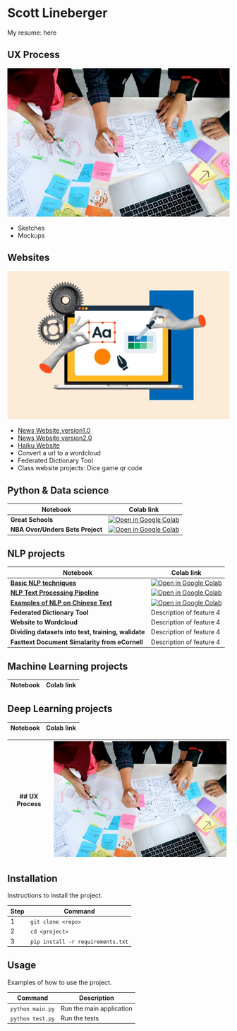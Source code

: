 # Scott Lineberger
My resume: here
## UX Process
![## UX Process](ux-indonesia-qC2n6RQU4Vw-unsplash.jpg)
- Sketches
- Mockups
  
## Websites
![## UX Process](free-website-builder.webp)

- [News Website,version1.0](https://matsunagateitoku.github.io/news/)
- [News Website,version2.0](https://matsunagateitoku.github.io/STDP_News/)
- [Haiku Website](https://matsunagateitoku.github.io/news/)
- Convert a url to a wordcloud
- Federated Dictionary Tool
- Class website projects:
  Dice game
  qr code

## Python & Data science 
  
| Notebook          | Colab link                                  |
|-------------------|----------------------------------------------|
| **Great Schools**                              |  [![Open in Google Colab](https://colab.research.google.com/assets/colab-badge.svg)](https://colab.research.google.com/github/matsunagateitoku/Portfolio/blob/main/notebooks/VISTA%20Vision.ipynb)                     |
| **NBA Over/Unders Bets Project**     | [![Open in Google Colab](https://colab.research.google.com/assets/colab-badge.svg)](https://colab.research.google.com/github/matsunagateitoku/Portfolio/blob/main/notebooks/Text%20preprocessing%20pipeline%20%281%29.ipynb)                      |



## NLP projects

| Notebook          | Colab link                                  |
|-------------------|----------------------------------------------|
| **[Basic NLP techniques](https://github.com/matsunagateitoku/Portfolio/blob/main/notebooks/VISTA%20Vision.ipynb)**     |  [![Open in Google Colab](https://colab.research.google.com/assets/colab-badge.svg)](https://colab.research.google.com/github/matsunagateitoku/Portfolio/blob/main/notebooks/VISTA%20Vision.ipynb)                     |
| **[NLP Text Processing Pipeline](https://nbviewer.org/github/matsunagateitoku/Portfolio/blob/main/Text%20preprocessing%20pipeline%20%281%29.ipynb)**     | [![Open in Google Colab](https://colab.research.google.com/assets/colab-badge.svg)](https://colab.research.google.com/github/matsunagateitoku/Portfolio/blob/main/notebooks/Text%20preprocessing%20pipeline%20%281%29.ipynb)                      |
| **[Examples of NLP on Chinese Text](https://github.com/matsunagateitoku/Portfolio/blob/main/notebooks/Chinese%20Vista%20Vision%20for%20export.ipynb)**     | [![Open in Google Colab](https://colab.research.google.com/assets/colab-badge.svg)](https://colab.research.google.com/github/matsunagateitoku/Portfolio/blob/main/notebooks/Chinese%20Vista%20Vision%20for%20export.ipynb)                        |
| **Federated Dictionary Tool**     | Description of feature 4                     |
| **Website to Wordcloud**     | Description of feature 4                     |
| **Dividing datasets into test, training, walidate**     | Description of feature 4                     |
| **Fasttext Document Simalarity from eCornell**     | Description of feature 4                     |



    
## Machine Learning projects
| Notebook          | Colab link                                  |
|-------------------|----------------------------------------------|

## Deep Learning  projects
| Notebook          | Colab link                                  |
|-------------------|----------------------------------------------|


| ## UX Process         | ![## UX Process](ux-indonesia-qC2n6RQU4Vw-unsplash.jpg)                                 |
|-------------------|----------------------------------------------|



## Installation

Instructions to install the project.

| Step | Command             |
|------|---------------------|
| 1    | `git clone <repo>`   |
| 2    | `cd <project>`      |
| 3    | `pip install -r requirements.txt` |

## Usage

Examples of how to use the project.

| Command             | Description                      |
|---------------------|----------------------------------|
| `python main.py`    | Run the main application         |
| `python test.py`    | Run the tests                    |

